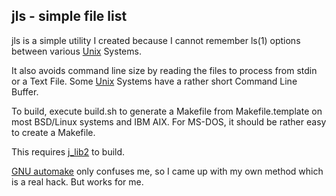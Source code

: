 ## jls - simple file list

jls is a simple utility I created because I
cannot remember ls(1) options between various
[Unix](https://en.wikipedia.org/wiki/Unix)
Systems.

It also avoids command line size by reading
the files to process from stdin or a Text File.
Some
[Unix](https://en.wikipedia.org/wiki/Unix)
Systems have a rather short Command Line Buffer.

To build, execute build.sh to generate a Makefile from
Makefile.template on most BSD/Linux systems and IBM AIX.
For MS-DOS, it should be rather easy to create a Makefile.

This requires [j\_lib2](https://github.com/jmcunx/j_lib2) to build.

[GNU automake](https://en.wikipedia.org/wiki/Automake)
only confuses me, so I came up with my own method which
is a real hack.  But works for me.
